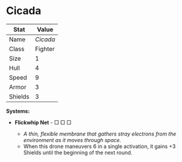 # Cicada

| Stat    | Value    |
| ------- | -------- |
| Name    | *Cicada* |
| Class   | Fighter  |
| Size    | 1        |
| Hull    | 4        |
| Speed   | 9        |
| Armor   | 3        |
| Shields | 3        |

**Systems:**

- **Flickwhip Net** - □ □ □

  - *A thin, flexible membrane that gathers stray electrons from the environment as it moves through space.*
  - When this drone maneuvers 6 in a single activation, it gains +3 Shields until the beginning of the next round.
